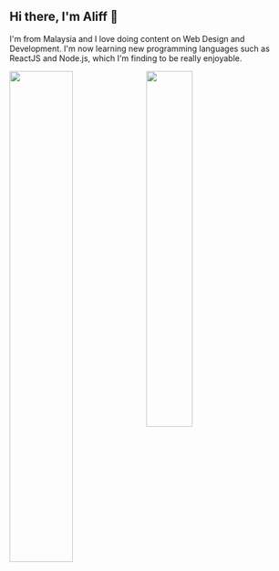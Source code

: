 ## Hi there, I'm Aliff 👋

I'm from Malaysia and I love doing content on Web Design and Development. I'm now learning new programming languages such as ReactJS and Node.js, which I'm finding to be really enjoyable.


<img align="left" width="47%" src="https://github-readme-stats.vercel.app/api?username=aliffazfar&show_icons=true&theme=dark" />
<img align="left"  width="40%" src="https://github-readme-stats.vercel.app/api/top-langs/?username=aliffazfar&layout=compact&theme=dark" />


